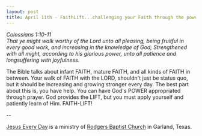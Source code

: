 ```yaml
---
layout: post
title: April 11th - FaithLift...challenging your Faith through the power of
---
```


_Colossians 1:10-11  
That ye might walk worthy of the Lord unto all pleasing, being
fruitful in every good work, and increasing in the knowledge of God;
Strengthened with all might, according to his glorious power, unto
all patience and longsuffering with joyfulness._

The Bible talks about infant FAITH, mature FAITH, and all kinds of
FAITH in between. Your walk of FAITH with the LORD, shouldn't just be
status quo, but it should be increasing and growing stronger every
day. The best part about this is, you have help. You can have God's
POWER appropriated through prayer. God provides the LIFT, but you
must apply yourself and patiently learn of Him. FAITH-LIFT!

 --

<a href=http://jesuseveryday.net>Jesus Every Day</a> is a ministry of <a href=http://rodgersbaptist.net>Rodgers Baptist Church</a> in Garland, Texas.
